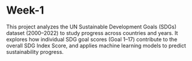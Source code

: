 # Week-1
This project analyzes the UN Sustainable Development Goals (SDGs) dataset (2000–2022) to study progress across countries and years. It explores how individual SDG goal scores (Goal 1–17) contribute to the overall SDG Index Score, and applies machine learning models to predict sustainability progress.
